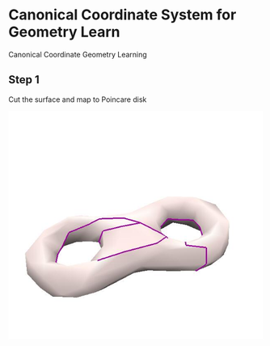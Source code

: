 # Canonical Coordinate System for Geometry Learn
Canonical Coordinate Geometry Learning

## Step 1
Cut the surface and map to Poincare disk

![Image of cutmesh along fundametnal group](./screenshot/fig1.jpg)